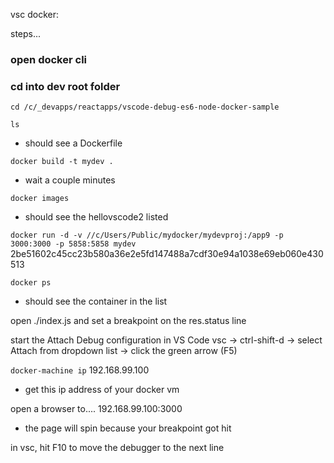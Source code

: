 vsc docker:

steps...

### open docker cli

### cd into dev root folder
``` cd /c/_devapps/reactapps/vscode-debug-es6-node-docker-sample ```

``` ls ```
- should see a Dockerfile

``` docker build -t mydev . ```
- wait a couple minutes

``` docker images ```
- should see the hellovscode2 listed

``` docker run -d -v //c/Users/Public/mydocker/mydevproj:/app9 -p 3000:3000 -p 5858:5858 mydev ```
2be51602c45cc23b580a36e2e5fd147488a7cdf30e94a1038e69eb060e430513


``` docker ps ```
- should see the container in the list

open ./index.js and set a breakpoint on the res.status line

start the Attach Debug configuration in VS Code
vsc -> ctrl-shift-d -> select Attach from dropdown list -> click the green arrow (F5)

``` docker-machine ip ```
192.168.99.100
- get this ip address of your docker vm

open a browser to....
192.168.99.100:3000
- the page will spin because your breakpoint got hit

in vsc, hit F10 to move the debugger to the next line




